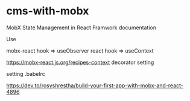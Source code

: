 # cms-with-mobx

MobX State Management in React Framwork
documentation

Use

mobx-react hook => useObserver
react hook => useContext

https://mobx-react.js.org/recipes-context
decorator setting

setting .babelrc

https://dev.to/rosyshrestha/build-your-first-app-with-mobx-and-react-4896